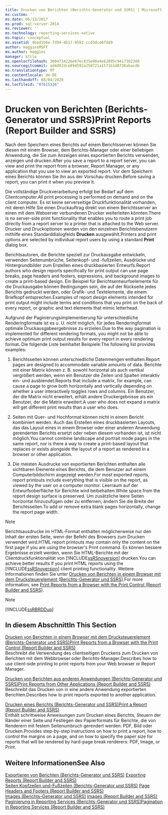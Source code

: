 ```yaml
---
title: Drucken von Berichten (Berichts-Generator und SSRS) | Microsoft-Dokumentation
ms.custom: ''
ms.date: 06/13/2017
ms.prod: sql-server-2014
ms.reviewer: ''
ms.technology: reporting-services-native
ms.topic: conceptual
ms.assetid: 4bad1b6e-7d94-4b17-9502-ccd3dce0fdd9
author: maggiesMSFT
ms.author: maggies
manager: kfile
ms.openlocfilehash: 3004734226e67ec435e90a4e62895c94173b23d8
ms.sourcegitcommit: ad4d92dce894592a259721a1571b1d8736abacdb
ms.translationtype: MT
ms.contentlocale: de-DE
ms.lasthandoff: 08/04/2020
ms.locfileid: "87615326"
---
```

# <a name="print-reports-report-builder-and-ssrs"></a><span data-ttu-id="c54a4-102">Drucken von Berichten (Berichts-Generator und SSRS)</span><span class="sxs-lookup"><span data-stu-id="c54a4-102">Print Reports (Report Builder and SSRS)</span></span>
  <span data-ttu-id="c54a4-103">Nach dem Speichern eines Berichts auf einem Berichtsserver können Sie diesen mit einem Browser, dem Berichts-Manager oder einer beliebigen Anwendung, die Sie zum Anzeigen eines exportierten Berichts verwenden, anzeigen und drucken.</span><span class="sxs-lookup"><span data-stu-id="c54a4-103">After you save a report to a report server, you can view and print the report from a browser, Report Manager, or any application that you use to view an exported report.</span></span> <span data-ttu-id="c54a4-104">Vor dem Speichern eines Berichts können Sie ihn aus der Vorschau drucken.</span><span class="sxs-lookup"><span data-stu-id="c54a4-104">Before saving a report, you can print it when you preview it.</span></span>  
  
 <span data-ttu-id="c54a4-105">Die vollständige Druckverarbeitung erfolgt bei Bedarf auf dem Clientcomputer.</span><span class="sxs-lookup"><span data-stu-id="c54a4-105">All print processing is performed on demand and on the client computer.</span></span> <span data-ttu-id="c54a4-106">Es ist keine serverseitige Druckfunktionalität vorhanden, mit deren Hilfe Sie einen Druckauftrag direkt von einem Berichtsserver an einen mit dem Webserver verbundenen Drucker weiterleiten könnten.</span><span class="sxs-lookup"><span data-stu-id="c54a4-106">There is no server-side print functionality that enables you to route a print job directly from a report server to a printer that is attached to the Web server.</span></span> <span data-ttu-id="c54a4-107">Drucker und Druckoptionen werden von den einzelnen Berichtsbenutzern mithilfe eines Standarddialogfelds **Drucken** ausgewählt.</span><span class="sxs-lookup"><span data-stu-id="c54a4-107">Printers and print options are selected by individual report users by using a standard **Print** dialog box.</span></span>  
  
 <span data-ttu-id="c54a4-108">Berichtsautoren, die Berichte speziell zur Druckausgabe entwickeln, verwenden Seitenumbrüche, Seitenkopf- und -fußzeilen, Ausdrücke und Hintergrundbilder zum Erstellen eines druckbasierten Entwurfs.</span><span class="sxs-lookup"><span data-stu-id="c54a4-108">Report authors who design reports specifically for print output can use page breaks, page headers and footers, expressions, and background images to create a print-based design.</span></span> <span data-ttu-id="c54a4-109">Ein Beispiel für Berichtsentwurfselemente für die Druckausgabe können Bedingungen sein, die auf der Rückseite jedes Berichts gedruckt werden, oder Grafik- und Textelemente, die einem Briefkopf entsprechen.</span><span class="sxs-lookup"><span data-stu-id="c54a4-109">Examples of report design elements intended for print output might include terms and conditions that you print on the back of every report, or graphic and text elements that mimic letterhead.</span></span>  
  
 <span data-ttu-id="c54a4-110">Aufgrund der Paginierungsimplementierung für unterschiedliche Renderingformate ist es u. U. nicht möglich, für jedes Renderingformat optimale Druckausgabeergebnisse zu erzielen.</span><span class="sxs-lookup"><span data-stu-id="c54a4-110">Due to the way pagination is implemented for different rendering formats, you might not be able to achieve optimum print output results for every report in every rendering format.</span></span> <span data-ttu-id="c54a4-111">Die folgende Liste beinhaltet Beispiele:</span><span class="sxs-lookup"><span data-stu-id="c54a4-111">The following list provides examples:</span></span>  
  
1.  <span data-ttu-id="c54a4-112">Berichtsseiten können unterschiedliche Datenmengen enthalten.</span><span class="sxs-lookup"><span data-stu-id="c54a4-112">Report pages are designed to accommodate variable amounts of data.</span></span> <span data-ttu-id="c54a4-113">Berichte mit einer Matrix können z. B. sowohl horizontal als auch vertikal vergrößert werden, wenn ein Benutzer die Zeilen und Spalten interaktiv ein- und ausblendet.</span><span class="sxs-lookup"><span data-stu-id="c54a4-113">Reports that include a matrix, for example, can cause a page to grow both horizontally and vertically depending on whether a user interactively toggles rows and columns.</span></span> <span data-ttu-id="c54a4-114">Ein Benutzer, der die Matrix nicht erweitert, erhält andere Druckergebnisse als ein Benutzer, der die Matrix erweitert.</span><span class="sxs-lookup"><span data-stu-id="c54a4-114">A user who does not expand a matrix will get different print results than a user who does.</span></span>  
  
2.  <span data-ttu-id="c54a4-115">Seiten mit Quer- und Hochformat können nicht in einem Bericht kombiniert werden. Auch das Erstellen eines druckbasierten Layouts, das das Layout eines in einem Browser oder einer anderen Anwendung gerenderten Berichts ersetzt oder neben diesem vorhanden ist, ist nicht möglich.</span><span class="sxs-lookup"><span data-stu-id="c54a4-115">You cannot combine landscape and portrait mode pages in the same report, nor is there a way to create a print-based layout that replaces or exists alongside the layout of a report as rendered in a browser or other application.</span></span>  
  
3.  <span data-ttu-id="c54a4-116">Die meisten Ausdrucke von exportierten Berichten enthalten alle sichtbaren Elemente eines Berichts, die dem Benutzer auf einem Computerbildschirm angezeigt werden.</span><span class="sxs-lookup"><span data-stu-id="c54a4-116">For most exported reports, report printouts include everything that is visible on the report, as viewed by the user on a computer monitor.</span></span> <span data-ttu-id="c54a4-117">Leerraum auf der Entwurfsoberfläche für Berichte wird beibehalten.</span><span class="sxs-lookup"><span data-stu-id="c54a4-117">White space from the report design surface is preserved.</span></span> <span data-ttu-id="c54a4-118">Um zusätzliche leere Seiten horizontal hinzuzufügen oder zu entfernen, ändern Sie die Breite der Berichtsseiten.</span><span class="sxs-lookup"><span data-stu-id="c54a4-118">To add or remove extra blank pages horizontally, change the report page width.</span></span>  
  
> [!NOTE]  
>  <span data-ttu-id="c54a4-119">Berichtsausdrucke im HTML-Format enthalten möglicherweise nur den Inhalt der ersten Seite, wenn der Befehl des Browsers zum Drucken verwendet wird.</span><span class="sxs-lookup"><span data-stu-id="c54a4-119">HTML report printouts may contain only the content on the first page if you are using the browser's Print command.</span></span> <span data-ttu-id="c54a4-120">Es können bessere Ergebnisse erzielt werden, wenn Sie HTML-Berichte mit der Clientdruckfunktionalität von [!INCLUDE[ssRSnoversion](../../includes/ssrsnoversion-md.md)] drucken.</span><span class="sxs-lookup"><span data-stu-id="c54a4-120">You can achieve better results if you print HTML reports using the [!INCLUDE[ssRSnoversion](../../includes/ssrsnoversion-md.md)] client printing functionality.</span></span> <span data-ttu-id="c54a4-121">Weitere Informationen finden Sie unter [Drucken von Berichten in einem Browser mit dem Drucksteuerelement &#40;Berichts-Generator und SSRS&#41;](print-reports-from-a-browser-with-the-print-control-report-builder-and-ssrs.md).</span><span class="sxs-lookup"><span data-stu-id="c54a4-121">For more information, see [Print Reports from a Browser with the Print Control &#40;Report Builder and SSRS&#41;](print-reports-from-a-browser-with-the-print-control-report-builder-and-ssrs.md).</span></span>  
  
> [!NOTE]  
>  [!INCLUDE[ssRBRDDup](../../includes/ssrbrddup-md.md)]  
  
## <a name="in-this-section"></a><span data-ttu-id="c54a4-122">In diesem Abschnitt</span><span class="sxs-lookup"><span data-stu-id="c54a4-122">In This Section</span></span>  
 [<span data-ttu-id="c54a4-123">Drucken von Berichten in einem Browser mit dem Drucksteuerelement &#40;Berichts-Generator und SSRS&#41;</span><span class="sxs-lookup"><span data-stu-id="c54a4-123">Print Reports from a Browser with the Print Control &#40;Report Builder and SSRS&#41;</span></span>](print-reports-from-a-browser-with-the-print-control-report-builder-and-ssrs.md)  
 <span data-ttu-id="c54a4-124">Beschreibt die Verwendung des clientseitigen Druckens zum Drucken von Berichten mit dem Webbrowser oder Berichts-Manager.</span><span class="sxs-lookup"><span data-stu-id="c54a4-124">Describes how to use client-side printing to print reports from your Web browser or Report Manager.</span></span>  
  
 [<span data-ttu-id="c54a4-125">Drucken von Berichten aus anderen Anwendungen &#40;Berichts-Generator und SSRS&#41;</span><span class="sxs-lookup"><span data-stu-id="c54a4-125">Print Reports from Other Applications &#40;Report Builder and SSRS&#41;</span></span>](print-reports-from-other-applications-report-builder-and-ssrs.md)  
 <span data-ttu-id="c54a4-126">Beschreibt das Drucken von in eine andere Anwendung exportierten Berichten.</span><span class="sxs-lookup"><span data-stu-id="c54a4-126">Describes how to print reports exported to another application.</span></span>  
  
 [<span data-ttu-id="c54a4-127">Drucken eines Berichts &#40;Berichts-Generator und SSRS&#41;</span><span class="sxs-lookup"><span data-stu-id="c54a4-127">Print a Report &#40;Report Builder and SSRS&#41;</span></span>](print-a-report-report-builder-and-ssrs.md)  
 <span data-ttu-id="c54a4-128">Enthält schrittweise Anweisungen zum Drucken eines Berichts, Steuern der Ränder einer Seite und Festlegen des Papierformats für Berichte, die von Renderern mit festem Seitenumbruch gerendert werden: PDF, Bild oder Drucken.</span><span class="sxs-lookup"><span data-stu-id="c54a4-128">Provides step-by-step instructions on how to print a report, how to control the margins on a page, and on how to specify the paper size for reports that will be rendered by hard-page break renderers: PDF, Image, or Print.</span></span>  
  
## <a name="see-also"></a><span data-ttu-id="c54a4-129">Weitere Informationen</span><span class="sxs-lookup"><span data-stu-id="c54a4-129">See Also</span></span>  
 <span data-ttu-id="c54a4-130">[Exportieren von Berichten &#40;Berichts-Generator und SSRS&#41;](export-reports-report-builder-and-ssrs.md) </span><span class="sxs-lookup"><span data-stu-id="c54a4-130">[Exporting Reports &#40;Report Builder and SSRS&#41;](export-reports-report-builder-and-ssrs.md) </span></span>  
 <span data-ttu-id="c54a4-131">[Seiten Kopfzeilen und-Fußzeilen &#40;Berichts-Generator und SSRS&#41;](../report-design/page-headers-and-footers-report-builder-and-ssrs.md) </span><span class="sxs-lookup"><span data-stu-id="c54a4-131">[Page Headers and Footers &#40;Report Builder and SSRS&#41;](../report-design/page-headers-and-footers-report-builder-and-ssrs.md) </span></span>  
 <span data-ttu-id="c54a4-132">[Images &#40;Berichts-Generator und SSRS&#41;](../report-design/images-report-builder-and-ssrs.md) </span><span class="sxs-lookup"><span data-stu-id="c54a4-132">[Images &#40;Report Builder and SSRS&#41;](../report-design/images-report-builder-and-ssrs.md) </span></span>  
 [<span data-ttu-id="c54a4-133">Paginierung in Reporting Services (Berichts-Generator und SSRS)</span><span class="sxs-lookup"><span data-stu-id="c54a4-133">Pagination in Reporting Services &#40;Report Builder  and SSRS&#41;</span></span>](../report-design/pagination-in-reporting-services-report-builder-and-ssrs.md)  
  
  
